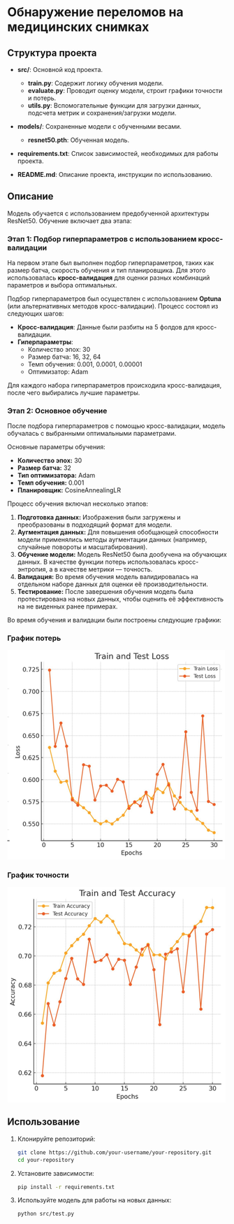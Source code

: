 # Обнаружение переломов на медицинских снимках
## Структура проекта

- **src/**: Основной код проекта.
  - **train.py**: Содержит логику обучения модели.
  - **evaluate.py**: Проводит оценку модели, строит графики точности и потерь.
  - **utils.py**: Вспомогательные функции для загрузки данных, подсчета метрик и сохранения/загрузки модели.

- **models/**: Сохраненные модели с обученными весами.
  - **resnet50.pth**: Обученная модель.

- **requirements.txt**: Список зависимостей, необходимых для работы проекта.

- **README.md**: Описание проекта, инструкции по использованию.

## Описание

Модель обучается с использованием предобученной архитектуры ResNet50. Обучение включает два этапа:

### Этап 1: Подбор гиперпараметров с использованием кросс-валидации

На первом этапе был выполнен подбор гиперпараметров, таких как размер батча, скорость обучения и тип планировщика. Для этого использовалась **кросс-валидация** для оценки разных комбинаций параметров и выбора оптимальных.

Подбор гиперпараметров был осуществлен с использованием **Optuna** (или альтернативных методов кросс-валидации). Процесс состоял из следующих шагов:

- **Кросс-валидация**: Данные были разбиты на 5 фолдов для кросс-валидации.
- **Гиперпараметры**:
  - Количество эпох: 30
  - Размер батча: 16, 32, 64
  - Темп обучения: 0.001, 0.0001, 0.00001
  - Оптимизатор: Adam

Для каждого набора гиперпараметров происходила кросс-валидация, после чего выбирались лучшие параметры.

### Этап 2: Основное обучение

После подбора гиперпараметров с помощью кросс-валидации, модель обучалась с выбранными оптимальными параметрами.

Основные параметры обучения:
- **Количество эпох:** 30
- **Размер батча:** 32
- **Тип оптимизатора:** Adam
- **Темп обучения:** 0.001
- **Планировщик:** CosineAnnealingLR

Процесс обучения включал несколько этапов:

1. **Подготовка данных:** Изображения были загружены и преобразованы в подходящий формат для модели.
2. **Аугментация данных:** Для повышения обобщающей способности модели применялись методы аугментации данных (например, случайные повороты и масштабирования).
3. **Обучение модели:** Модель ResNet50 была дообучена на обучающих данных. В качестве функции потерь использовалась кросс-энтропия, а в качестве метрики — точность.
4. **Валидация:** Во время обучения модель валидировалась на отдельном наборе данных для оценки её производительности.
5. **Тестирование:** После завершения обучения модель была протестирована на новых данных, чтобы оценить её эффективность на не виденных ранее примерах.

Во время обучения и валидации были построены следующие графики:

### График потерь

![График потерь](visualize_metrics/loss_plot.png)

### График точности

![График точности](visualize_metrics/accuracy_plot.png)

## Использование

1. Клонируйте репозиторий:
   ```bash
   git clone https://github.com/your-username/your-repository.git
   cd your-repository
2. Установите зависимости:
   ```bash
   pip install -r requirements.txt
3. Используйте модель для работы на новых данных:
   ```bash
   python src/test.py
